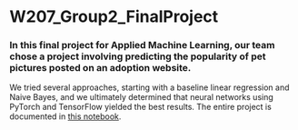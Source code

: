 # W207_Group2_FinalProject

### In this final project for Applied Machine Learning, our team chose a project involving predicting the popularity of pet pictures posted on an adoption website.

We tried several approaches, starting with a baseline linear regression and Naive Bayes, and we ultimately determined that neural networks using PyTorch and TensorFlow yielded the best results. The entire project is documented in [this notebook](https://github.com/mattslyons/pet_pawpularity/blob/main/Final_group_2_submission_notebook_with_appendix.ipynb).
